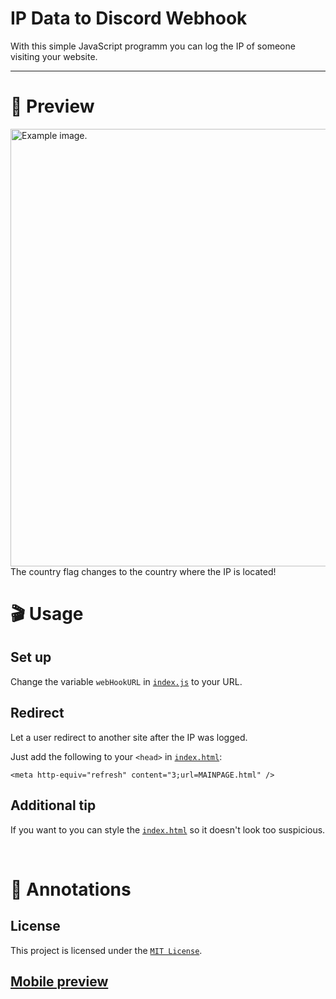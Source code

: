 # IP Data to Discord Webhook

With this simple JavaScript programm you can log the IP of someone visiting your website.

---

# 👀 Preview

<img src="https://media.discordapp.net/attachments/943973140604784670/965191071996981268/unknown.png" width="700px" alt="Example image.">
The country flag changes to the country where the IP is located!

<br>

# 🎬 Usage
## Set up
Change the variable `webHookURL` in [`index.js`](https://github.com/luisoos/IP-Log-To-Webhook/blob/main/index.js) to your URL.

## Redirect
Let a user redirect to another site after the IP was logged.

Just add the following to your `<head>` in [`index.html`](https://github.com/luisoos/IP-Log-To-Webhook/blob/main/index.html):

```
<meta http-equiv="refresh" content="3;url=MAINPAGE.html" />
```

## Additional tip
If you want to you can style the [`index.html`](https://github.com/luisoos/IP-Log-To-Webhook/blob/main/index.html) so it doesn't look too suspicious.

<br>

# 📑 Annotations
## License
This project is licensed under the [`MIT License`](https://github.com/luisoos/IP-Log-To-Webhook/blob/main/LICENSE).
## [Mobile preview](https://media.discordapp.net/attachments/943973140604784670/965186137243148308/IMG_9823.png?width=471&height=683)
